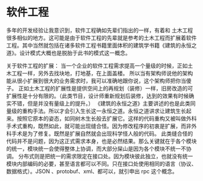# 软件工程

多年的开发经验让我意识到，软件工程确如先辈们指出的一样，有着和 土木工程 很多相似的地方。这可能是由于软件工程的先辈就是参考的土木工程而扩展着软件工程。其中当然就包括在诸多软件工程书籍里面体积的建筑学书籍《建筑的永恒之道》。设计模式大概也是脱胎于此书的模式这一概念。

关于软件工程的扩展：
当一个企业的软件工程需求提高一个量级的时候，正如土木工程一样，另外去找块地，打地基，在上面盖楼。
所以当有架构师说他的架构能从很小扩展到很大的业务需求时，我可以准确地跟你说，这个架构师把你当傻子。
正如土木工程的扩展性是提供空间上的再规划（装修）一样，旧房改造的可扩展性是十分有限的。（此类节目，设计师重新规划后装修，达到的效果有时候确实不错，但是并没有量级上的提升。）
《建筑的永恒之道》主要讲述的也是此类同量级的重构手法。所以才会引入生长这一永恒之道。永恒之道讲求让建筑生长起来。按照它原本的姿态，如同树木生长般去扩展它。这样的代码重构又被叫做外科手术式重构，既然如此，就可能出现缝合怪。因为修改程序的初衷是扩展，而非外科手术是为了修复。既然是扩展自然就会出现科学怪人般的代码。
此类缝合怪的代码并不是问题，因为这正式需求本身，也是必然结果。那么关键就在于各个模块的统一，模块统一会使得整体上协调，而大部分屎山是因为各个模块不统一不协调。
分布式则是把统一的需求限定在接口处。因为模块彼此独立，也就没有统一模块内部编码的必要，甚至语言都可以不同。只在接口处使用相同的语言（协议、数据格式）。JSON 、protobuf、xml、都可以，就引申出 rpc 这个概念。

